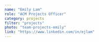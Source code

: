 ```yaml
---
name: "Emily Lam"
role: "ACM Projects Officer"
category: projects
filter: "projects"
photo: "team-projects-emily"
link: "https://www.linkedin.com/in/ejlam"
---
```

